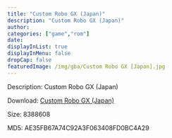 ```yaml
---
title: "Custom Robo GX (Japan)"
description: "Custom Robo GX (Japan)"
author: 
categories: ["game","rom"]
date: 
displayInList: true
displayInMenu: false
dropCap: false
featuredImage: /img/gba/Custom Robo GX [Japan].jpg
---
```


Description: Custom Robo GX (Japan)

Download: <a style="text-decoration:underline;" href="https://mega.nz/#!ueBQwISY!fLsNqq33rLqUiDEaLC7-Qyy3-E5vIK876lrEVi6nI8U" target = "_blank" rel = "nofollow" > Custom Robo GX (Japan)</a>

Size: 8388608

MD5: AE35FB67A74C92A3F063408FD0BC4A29

